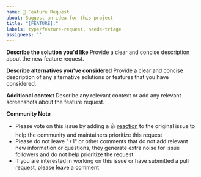 ```yaml
---
name: 🚀 Feature Request
about: Suggest an idea for this project
title: "[FEATURE]:"
labels: type/feature-request, needs-triage
assignees: ''
---
```

**Describe the solution you'd like**
Provide a clear and concise description about the new feature request.

**Describe alternatives you've considered**
Provide a clear and concise description of any alternative solutions or features that you have considered.

**Additional context**
Describe any relevant context or add any relevant screenshots about the feature request.

**Community Note**

* Please vote on this issue by adding a 👍 [reaction](https://blog.github.com/2016-03-10-add-reactions-to-pull-requests-issues-and-comments/) 
  to the original issue to help the community and maintainers prioritize this request
* Please do not leave "+1" or other comments that do not add relevant new information or questions, 
  they generate extra noise for issue followers and do not help prioritize the request
* If you are interested in working on this issue or have submitted a pull request, please leave a comment